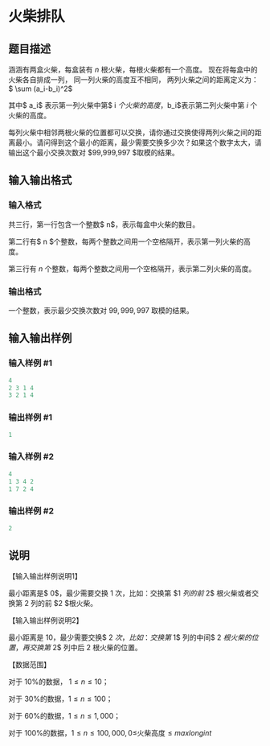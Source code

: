 # 火柴排队

## 题目描述

涵涵有两盒火柴，每盒装有 $n$ 根火柴，每根火柴都有一个高度。 现在将每盒中的火柴各自排成一列， 同一列火柴的高度互不相同， 两列火柴之间的距离定义为：$ \sum (a_i-b_i)^2$

其中$ a_i$ 表示第一列火柴中第$ i $个火柴的高度，$b_i$表示第二列火柴中第 $i$ 个火柴的高度。

每列火柴中相邻两根火柴的位置都可以交换，请你通过交换使得两列火柴之间的距离最小。请问得到这个最小的距离，最少需要交换多少次？如果这个数字太大，请输出这个最小交换次数对 $99,999,997 $取模的结果。

## 输入输出格式

### 输入格式

共三行，第一行包含一个整数$ n$，表示每盒中火柴的数目。

第二行有$ n $个整数，每两个整数之间用一个空格隔开，表示第一列火柴的高度。

第三行有 $n$ 个整数，每两个整数之间用一个空格隔开，表示第二列火柴的高度。

### 输出格式

一个整数，表示最少交换次数对 $99,999,997$ 取模的结果。

## 输入输出样例

### 输入样例 #1

```cpp
4
2 3 1 4
3 2 1 4

```
### 输出样例 #1

```cpp
1
```


### 输入样例 #2

```cpp
4
1 3 4 2
1 7 2 4
```


### 输出样例 #2

```cpp
2
```


## 说明

【输入输出样例说明1】

最小距离是$ 0$，最少需要交换 $1$ 次，比如：交换第 $1 $列的前$ 2$ 根火柴或者交换第 $2$ 列的前 $2 $根火柴。

【输入输出样例说明2】

最小距离是 $10$，最少需要交换$ 2 $次，比如：交换第$ 1$ 列的中间$ 2 $根火柴的位置，再交换第$ 2$ 列中后 $2$ 根火柴的位置。

【数据范围】

对于 $10\%$的数据， $1 ≤ n ≤ 10$；

对于 $30\%$的数据，$1 ≤ n ≤ 100$；

对于 $60\%$的数据，$1 ≤ n ≤ 1,000$；

对于 $100\%$的数据，$1 ≤ n ≤ 100,000,0 ≤$火柴高度$≤ maxlongint$

